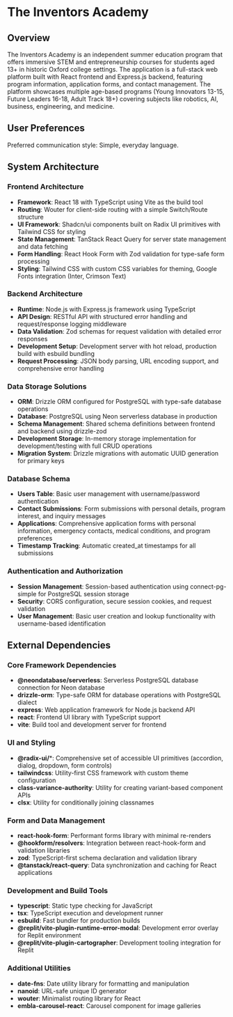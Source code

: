 # The Inventors Academy

## Overview

The Inventors Academy is an independent summer education program that offers immersive STEM and entrepreneurship courses for students aged 13+ in historic Oxford college settings. The application is a full-stack web platform built with React frontend and Express.js backend, featuring program information, application forms, and contact management. The platform showcases multiple age-based programs (Young Innovators 13-15, Future Leaders 16-18, Adult Track 18+) covering subjects like robotics, AI, business, engineering, and medicine.

## User Preferences

Preferred communication style: Simple, everyday language.

## System Architecture

### Frontend Architecture
- **Framework**: React 18 with TypeScript using Vite as the build tool
- **Routing**: Wouter for client-side routing with a simple Switch/Route structure
- **UI Framework**: Shadcn/ui components built on Radix UI primitives with Tailwind CSS for styling
- **State Management**: TanStack React Query for server state management and data fetching
- **Form Handling**: React Hook Form with Zod validation for type-safe form processing
- **Styling**: Tailwind CSS with custom CSS variables for theming, Google Fonts integration (Inter, Crimson Text)

### Backend Architecture
- **Runtime**: Node.js with Express.js framework using TypeScript
- **API Design**: RESTful API with structured error handling and request/response logging middleware
- **Data Validation**: Zod schemas for request validation with detailed error responses
- **Development Setup**: Development server with hot reload, production build with esbuild bundling
- **Request Processing**: JSON body parsing, URL encoding support, and comprehensive error handling

### Data Storage Solutions
- **ORM**: Drizzle ORM configured for PostgreSQL with type-safe database operations
- **Database**: PostgreSQL using Neon serverless database in production
- **Schema Management**: Shared schema definitions between frontend and backend using drizzle-zod
- **Development Storage**: In-memory storage implementation for development/testing with full CRUD operations
- **Migration System**: Drizzle migrations with automatic UUID generation for primary keys

### Database Schema
- **Users Table**: Basic user management with username/password authentication
- **Contact Submissions**: Form submissions with personal details, program interest, and inquiry messages
- **Applications**: Comprehensive application forms with personal information, emergency contacts, medical conditions, and program preferences
- **Timestamp Tracking**: Automatic created_at timestamps for all submissions

### Authentication and Authorization
- **Session Management**: Session-based authentication using connect-pg-simple for PostgreSQL session storage
- **Security**: CORS configuration, secure session cookies, and request validation
- **User Management**: Basic user creation and lookup functionality with username-based identification

## External Dependencies

### Core Framework Dependencies
- **@neondatabase/serverless**: Serverless PostgreSQL database connection for Neon database
- **drizzle-orm**: Type-safe ORM for database operations with PostgreSQL dialect
- **express**: Web application framework for Node.js backend API
- **react**: Frontend UI library with TypeScript support
- **vite**: Build tool and development server for frontend

### UI and Styling
- **@radix-ui/***: Comprehensive set of accessible UI primitives (accordion, dialog, dropdown, form controls)
- **tailwindcss**: Utility-first CSS framework with custom theme configuration
- **class-variance-authority**: Utility for creating variant-based component APIs
- **clsx**: Utility for conditionally joining classnames

### Form and Data Management
- **react-hook-form**: Performant forms library with minimal re-renders
- **@hookform/resolvers**: Integration between react-hook-form and validation libraries
- **zod**: TypeScript-first schema declaration and validation library
- **@tanstack/react-query**: Data synchronization and caching for React applications

### Development and Build Tools
- **typescript**: Static type checking for JavaScript
- **tsx**: TypeScript execution and development runner
- **esbuild**: Fast bundler for production builds
- **@replit/vite-plugin-runtime-error-modal**: Development error overlay for Replit environment
- **@replit/vite-plugin-cartographer**: Development tooling integration for Replit

### Additional Utilities
- **date-fns**: Date utility library for formatting and manipulation
- **nanoid**: URL-safe unique ID generator
- **wouter**: Minimalist routing library for React
- **embla-carousel-react**: Carousel component for image galleries
